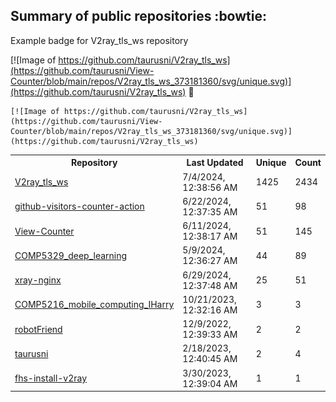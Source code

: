 ## Summary of public repositories :bowtie:
Example badge for V2ray_tls_ws repository

[![Image of https://github.com/taurusni/V2ray_tls_ws](https://github.com/taurusni/View-Counter/blob/main/repos/V2ray_tls_ws_373181360/svg/unique.svg)](https://github.com/taurusni/V2ray_tls_ws) :clap:

```
[![Image of https://github.com/taurusni/V2ray_tls_ws](https://github.com/taurusni/View-Counter/blob/main/repos/V2ray_tls_ws_373181360/svg/unique.svg)](https://github.com/taurusni/V2ray_tls_ws)
```
<table>
	<tr>
		<th>
			Repository
		</th>
		<th>
			Last Updated
		</th>
		<th>
			Unique
		</th>
		<th>
			Count
		</th>
	</tr>
	<tr>
		<td>
			<a href="https://github.com/taurusni/V2ray_tls_ws">
				V2ray_tls_ws
			</a>
		</td>
		<td>
			7/4/2024, 12:38:56 AM
		</td>
		<td>
			1425
		</td>
		<td>
			2434
		</td>
	</tr>
	<tr>
		<td>
			<a href="https://github.com/taurusni/github-visitors-counter-action">
				github-visitors-counter-action
			</a>
		</td>
		<td>
			6/22/2024, 12:37:35 AM
		</td>
		<td>
			51
		</td>
		<td>
			98
		</td>
	</tr>
	<tr>
		<td>
			<a href="https://github.com/taurusni/View-Counter">
				View-Counter
			</a>
		</td>
		<td>
			6/11/2024, 12:38:17 AM
		</td>
		<td>
			51
		</td>
		<td>
			145
		</td>
	</tr>
	<tr>
		<td>
			<a href="https://github.com/taurusni/COMP5329_deep_learning">
				COMP5329_deep_learning
			</a>
		</td>
		<td>
			5/9/2024, 12:36:27 AM
		</td>
		<td>
			44
		</td>
		<td>
			89
		</td>
	</tr>
	<tr>
		<td>
			<a href="https://github.com/taurusni/xray-nginx">
				xray-nginx
			</a>
		</td>
		<td>
			6/29/2024, 12:37:48 AM
		</td>
		<td>
			25
		</td>
		<td>
			51
		</td>
	</tr>
	<tr>
		<td>
			<a href="https://github.com/taurusni/COMP5216_mobile_computing_IHarry">
				COMP5216_mobile_computing_IHarry
			</a>
		</td>
		<td>
			10/21/2023, 12:32:16 AM
		</td>
		<td>
			3
		</td>
		<td>
			3
		</td>
	</tr>
	<tr>
		<td>
			<a href="https://github.com/taurusni/robotFriend">
				robotFriend
			</a>
		</td>
		<td>
			12/9/2022, 12:39:33 AM
		</td>
		<td>
			2
		</td>
		<td>
			2
		</td>
	</tr>
	<tr>
		<td>
			<a href="https://github.com/taurusni/taurusni">
				taurusni
			</a>
		</td>
		<td>
			2/18/2023, 12:40:45 AM
		</td>
		<td>
			2
		</td>
		<td>
			4
		</td>
	</tr>
	<tr>
		<td>
			<a href="https://github.com/taurusni/fhs-install-v2ray">
				fhs-install-v2ray
			</a>
		</td>
		<td>
			3/30/2023, 12:39:04 AM
		</td>
		<td>
			1
		</td>
		<td>
			1
		</td>
	</tr>
</table>

